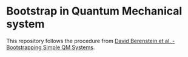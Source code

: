 # Bootstrap in Quantum Mechanical system

This repository follows the procedure from [David Berenstein et al. - Bootstrapping Simple QM Systems](https://arxiv.org/abs/2108.08757). 